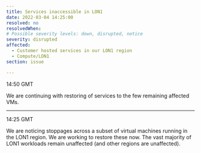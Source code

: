 ```yaml
---
title: Services inaccessible in LON1
date: 2022-03-04 14:25:00
resolved: no
resolvedWhen: 
# Possible severity levels: down, disrupted, notice
severity: disrupted
affected:
  - Customer hosted services in our LON1 region
  - Compute/LON1
section: issue

---
```


14:50 GMT

We are continuing with restoring of services to the few remaining affected VMs.

---

14:25  GMT

We are noticing stoppages across a subset of virtual machines running in the LON1 region. We are working to restore these now. The vast majority of LON1 workloads remain unaffected (and other regions are unaffected).

